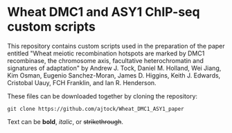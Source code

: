 # Wheat DMC1 and ASY1 ChIP-seq custom scripts

This repository contains custom scripts used in the preparation of the paper entitled "Wheat meiotic recombination hotspots are marked by DMC1 recombinase, the chromosome axis, facultative heterochromatin and signatures of adaptation" by Andrew J. Tock, Daniel M. Holland, Wei Jiang, Kim Osman, Eugenio Sanchez-Moran, James D. Higgins, Keith J. Edwards, Cristobal Uauy, FCH Franklin, and Ian R. Henderson.

These files can be downloaded together by cloning the repository:

```
git clone https://github.com/ajtock/Wheat_DMC1_ASY1_paper
```

Text can be **bold**, _italic_, or ~~strikethrough~~.
